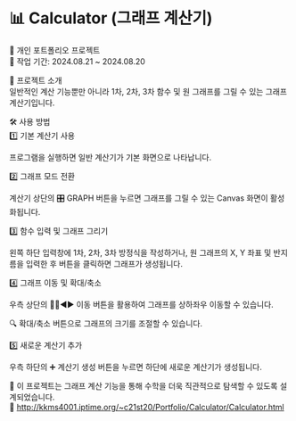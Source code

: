 # 📊 Calculator (그래프 계산기) 
📌 개인 포트폴리오 프로젝트  
📅 작업 기간: 2024.08.21 ~ 2024.08.20  
  
📝 프로젝트 소개  
일반적인 계산 기능뿐만 아니라 1차, 2차, 3차 함수 및 원 그래프를 그릴 수 있는 그래프 계산기입니다.  
  
🛠️ 사용 방법  
1️⃣ 기본 계산기 사용  

프로그램을 실행하면 일반 계산기가 기본 화면으로 나타납니다.  

2️⃣ 그래프 모드 전환  

계산기 상단의 🎛️ GRAPH 버튼을 누르면 그래프를 그릴 수 있는 Canvas 화면이 활성화됩니다.

3️⃣ 함수 입력 및 그래프 그리기  

왼쪽 하단 입력창에 1차, 2차, 3차 방정식을 작성하거나, 원 그래프의 X, Y 좌표 및 반지름을 입력한 후 버튼을 클릭하면 그래프가 생성됩니다.

4️⃣ 그래프 이동 및 확대/축소  

우측 상단의 🔼🔽◀️▶️ 이동 버튼을 활용하여 그래프를 상하좌우 이동할 수 있습니다.

🔍 확대/축소 버튼으로 그래프의 크기를 조절할 수 있습니다.

5️⃣ 새로운 계산기 추가  

우측 하단의 ➕ 계산기 생성 버튼을 누르면 하단에 새로운 계산기가 생성됩니다.  

🚀 이 프로젝트는 그래프 계산 기능을 통해 수학을 더욱 직관적으로 탐색할 수 있도록 설계되었습니다.  
🔗 http://kkms4001.iptime.org/~c21st20/Portfolio/Calculator/Calculator.html
